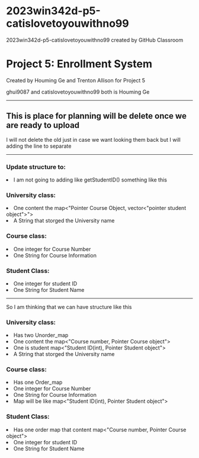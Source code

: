 # 2023win342d-p5-catislovetoyouwithno99
2023win342d-p5-catislovetoyouwithno99 created by GitHub Classroom
<p>
  <h1>Project 5: Enrollment System</h1><bk>
  Created by Houming Ge and Trenton Allison for Project 5
</p><p>
  ghui9087 and catislovetoyouwithno99 both is Houming Ge
</p>


<hr><h2>
  This is place for planning will be delete once we are ready to upload
</h2><p>
  I will not delete the old just in case we want looking them back but I will adding the line to separate
</p><hr>
<p><h3>
  Update structure to:
  </h3><li>
   I am not going to adding like getStudentID() something like this
  </li><bk></p><p><h3>
  University class: 
  </h3><li>
    One content the map<"Pointer Course Object, vector<"pointer student object">">
  </li><li>
    A String that storged the University name
  </li><bk></p>
<p><h3>
  Course class:
  </h3><li>
    One integer for Course Number
  </li><li>
    One String for Course Information
  </li><bk></p>
<p>
  <h3>
   Student Class:
  </h3><li>
    One integer for student ID
  </li><li>
    One String for Student Name
  </li>
  <bk>
</p>
  <hr>
</p><p><bk>
  So I am thinking that we can have structure like this
<bk></p><p><h3>
  University class: 
  </h3><li>
    Has two Unorder_map
  </li><li>
    One content the map<"Course number, Pointer Course object">
  </li><li>
    One is student map<"Student ID(int), Pointer Student object">
  </li><li>
    A String that storged the University name
  </li><bk></p>
<p><h3>
  Course class:
  </h3><li>
    Has one Order_map
  </li><li>
    One integer for Course Number
  </li><li>
    One String for Course Information
  </li><li>
    Map will be like map<"Student ID(int), Pointer Student object">
  </li><bk></p>
<p>
  <h3>
   Student Class:
  </h3><li>
    Has one order map that content map<"Course number, Pointer Course object">
  </li><li>
    One integer for student ID
  </li><li>
    One String for Student Name
  </li>
  <bk>
</p>

